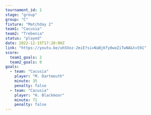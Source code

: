 ```yaml
---
tournament_id: 1
stage: "group"
group: "C"
fixture: "Matchday 2"
team1: "Cacusia"
team2: "Trebenia"
status: "played"
date: 2022-12-15T17:20:00Z
link: "https://youtu.be/uhSVoz-2miE?si=NaBj6fy0woZiTwNA&t=591"
score:
  team1_goals: 2
  team2_goals: 0
goals:
  - team: "Cacusia"
    player: "M. Dartmouth"
    minute: 35
    penalty: false
  - team: "Cacusia"
    player: "H. Blackmoor"
    minute: 71
    penalty: false
---
```

